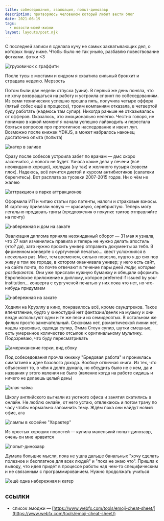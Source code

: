 ```yaml
---
title: собеседования, эвалюация, попыт-динозавр
description: притворяюсь человеком который любит вести блог
date: 2021-06-19
tags:
  - новости-моей-жизни
layout: layouts/post.njk
---
```


С последней записи я сделала кучу не самых захватывающих дел, о которых пишу ниже. Чтобы было не так уныло, разбавлю повествование фотками. фотки <3

![грузовичок с граффити](../../../img/2021/IMG_8240_1500.jpg)

После тусы с мостами и сидром я схватила сильный бронхит и страдала неделю. Мерзость

Потом были две недели отпуска (уиии). В первый же день поняла, что не хочу возвращаться на работу и устроила спринт по собеседованиям. Из семи технических успешно прошла пять, получила четыре оффера (пятый собес ещё в процессе), троим компаниям отказала, в четвертой буду работать (надеюсь там супир). Никогда раньше не отказывалась от офферов. Оказалось, это эмоционально нелегко. Честно говоря, не понимаю в какой момент я начала успешно лайвкодить и перестала бояться вопросов про прототипное наследование и ивент луп. Возможно после книжек YDKJS, а может набралось наконец достаточно опыта (попыта)

![катер в заливе](../../../img/2021/P6062644_1500.jpg)


Сразу после собесов устроила забег по врачам — дмс скоро закончится, а нового не будет. Узнала какие дела у печени (всё неожиданно хорошо), желудка (ну так) и желчного пузыря (совсем плох). Надеюсь, всё лечится диетой и курсом антибиотиков (салатеки берегитесь). Вот расплата за тусовки 2007-2015 годов. Ни о чём не жалею

![аттракцион в парке аттракционов](../../../img/2021/P6072731_1500.jpg)


Оформила ИП и читаю статьи про патенты, налоги и страховые взносы. И карточку привезли новую — красивую, серебристую. Теперь могу легально продавать твиты (предложения о покупке твитов отправляйте на почту)

![набережная и дом на закате](../../../img/2021/P6112801_1500.jpg)


Эвалюация диплома приняла неожиданный оборот — 31 мая я узнала, что 27 мая изменились правила и теперь не нужно делать апостиль (что? да), зато нужно просить универ отправить документы за тебя. В фирменном конверте с сургученой печатью... квест усложнился в несколько раз. Мне, тем временем, сильно повезло, пушто я до сих пор живу в том же городе, в котором оканчивала универ; у него есть сайт, на сайте почта, по почте отвечают в течение пары дней <i>люди, которые разбираются</i>. Они уже прислали нужную бумажку и обещали оформить Европейское приложение к диплому, которое preferred if issued by your institution... конверта с сургученой печатью у них пока что нет, но что-нибудь придумаем

![набережная на закате](../../../img/2021/P6112800_1500.jpg)

Ходили на Круэллу в кино, понравилось всё, кроме саундтреков. Такое впечатление, будто у киностудий нет фантазии/деняк на музыку и они везде используют одни и те же песни из семидесятых. В остальном же фильм просто замечательный. Сексизма нет, романтической линии нет, кадры красивые, одежда супир, Эмма Стоун супир, шутки смешные, есть умеренное количество отсылок к оригинальному мультику. Подозреваю, что буду пересматривать

![американские горки, вид сбоку](../../../img/2021/P6072743_1500.jpg)

Под собеседования прочла книжку "Бредовая работа" и прониклась симпатией к идее базового дохода. Вообще отличная книга. Из тех, что объясняют то, о чём я долго думала, но обсудить было не с кем, да и названия у этого явления не было (явление когда на работе сидишь и ничего не делаешь целый день)

![злая чайка](../../../img/2021/IMG_8353_1500.jpg)

Школу английского выгнали из уютного офиса и занятия скатились в онлайн. Не люблю онлайн, от него устаю, отвлекаюсь и потом трачу по часу чтобы нормально запомнить тему. Ждём пока они найдут новый офис, ага

![лампы в кофейне "Характер"](../../../img/2021/IMG_8258_1500.jpg)

Из простых хороших новостей — купила маленький попыт-динозавр, очень он мне нравится

<img style="max-height: 500px; object-fit: contain;" src="../../../img/2021/dino-popit.jpg" alt="попыт-динозавр">


Думала большие мысли, пока не ушла дальше банальных "хочу сделать полезное и бесплатное для всех людей" и "пока не знаю что". Пришла к выводу, что идея придёт в процессе работы над чем-то специфическим и не связанным с программированием. Нужно продолжать учиться

![ещё одна набережная и катер](../../../img/2021/P6112794_1500.jpg)

## ссылки

- список эмоджи — [https://www.webfx.com/tools/emoji-cheat-sheet/](https://www.webfx.com/tools/emoji-cheat-sheet/)


